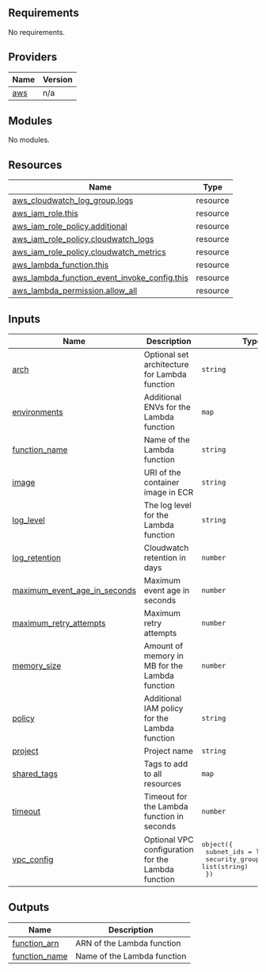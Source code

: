 <!-- BEGIN_TF_DOCS -->
## Requirements

No requirements.

## Providers

| Name | Version |
|------|---------|
| <a name="provider_aws"></a> [aws](#provider\_aws) | n/a |

## Modules

No modules.

## Resources

| Name | Type |
|------|------|
| [aws_cloudwatch_log_group.logs](https://registry.terraform.io/providers/hashicorp/aws/latest/docs/resources/cloudwatch_log_group) | resource |
| [aws_iam_role.this](https://registry.terraform.io/providers/hashicorp/aws/latest/docs/resources/iam_role) | resource |
| [aws_iam_role_policy.additional](https://registry.terraform.io/providers/hashicorp/aws/latest/docs/resources/iam_role_policy) | resource |
| [aws_iam_role_policy.cloudwatch_logs](https://registry.terraform.io/providers/hashicorp/aws/latest/docs/resources/iam_role_policy) | resource |
| [aws_iam_role_policy.cloudwatch_metrics](https://registry.terraform.io/providers/hashicorp/aws/latest/docs/resources/iam_role_policy) | resource |
| [aws_lambda_function.this](https://registry.terraform.io/providers/hashicorp/aws/latest/docs/resources/lambda_function) | resource |
| [aws_lambda_function_event_invoke_config.this](https://registry.terraform.io/providers/hashicorp/aws/latest/docs/resources/lambda_function_event_invoke_config) | resource |
| [aws_lambda_permission.allow_all](https://registry.terraform.io/providers/hashicorp/aws/latest/docs/resources/lambda_permission) | resource |

## Inputs

| Name | Description | Type | Default | Required |
|------|-------------|------|---------|:--------:|
| <a name="input_arch"></a> [arch](#input\_arch) | Optional set architecture for Lambda function | `string` | `"arm64"` | no |
| <a name="input_environments"></a> [environments](#input\_environments) | Additional ENVs for the Lambda function | `map` | `{}` | no |
| <a name="input_function_name"></a> [function\_name](#input\_function\_name) | Name of the Lambda function | `string` | n/a | yes |
| <a name="input_image"></a> [image](#input\_image) | URI of the container image in ECR | `string` | n/a | yes |
| <a name="input_log_level"></a> [log\_level](#input\_log\_level) | The log level for the Lambda function | `string` | `"ERROR"` | no |
| <a name="input_log_retention"></a> [log\_retention](#input\_log\_retention) | Cloudwatch retention in days | `number` | `3` | no |
| <a name="input_maximum_event_age_in_seconds"></a> [maximum\_event\_age\_in\_seconds](#input\_maximum\_event\_age\_in\_seconds) | Maximum event age in seconds | `number` | `600` | no |
| <a name="input_maximum_retry_attempts"></a> [maximum\_retry\_attempts](#input\_maximum\_retry\_attempts) | Maximum retry attempts | `number` | `0` | no |
| <a name="input_memory_size"></a> [memory\_size](#input\_memory\_size) | Amount of memory in MB for the Lambda function | `number` | `128` | no |
| <a name="input_policy"></a> [policy](#input\_policy) | Additional IAM policy for the Lambda function | `string` | `""` | no |
| <a name="input_project"></a> [project](#input\_project) | Project name | `string` | n/a | yes |
| <a name="input_shared_tags"></a> [shared\_tags](#input\_shared\_tags) | Tags to add to all resources | `map` | `{}` | no |
| <a name="input_timeout"></a> [timeout](#input\_timeout) | Timeout for the Lambda function in seconds | `number` | `5` | no |
| <a name="input_vpc_config"></a> [vpc\_config](#input\_vpc\_config) | Optional VPC configuration for the Lambda function | <pre>object({<br>    subnet_ids         = list(string)<br>    security_group_ids = list(string)<br>  })</pre> | `null` | no |

## Outputs

| Name | Description |
|------|-------------|
| <a name="output_function_arn"></a> [function\_arn](#output\_function\_arn) | ARN of the Lambda function |
| <a name="output_function_name"></a> [function\_name](#output\_function\_name) | Name of the Lambda function |
<!-- END_TF_DOCS -->